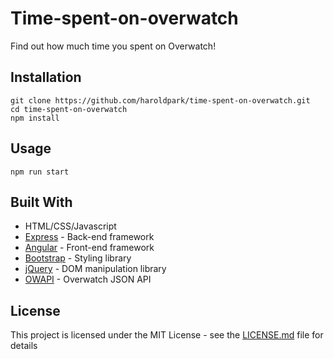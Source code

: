# Time-spent-on-overwatch
Find out how much time you spent on Overwatch!

## Installation
```
git clone https://github.com/haroldpark/time-spent-on-overwatch.git
cd time-spent-on-overwatch
npm install
```

## Usage
```
npm run start
```

## Built With
* HTML/CSS/Javascript
* [Express](https://expressjs.com/en/api.html) - Back-end framework
* [Angular](https://docs.angularjs.org/api) - Front-end framework
* [Bootstrap](https://getbootstrap.com/) - Styling library
* [jQuery](https://api.jquery.com/) - DOM manipulation library
* [OWAPI](https://github.com/Fuyukai/OWAPI) - Overwatch JSON API

## License
This project is licensed under the MIT License - see the [LICENSE.md](LICENSE.md) file for details
